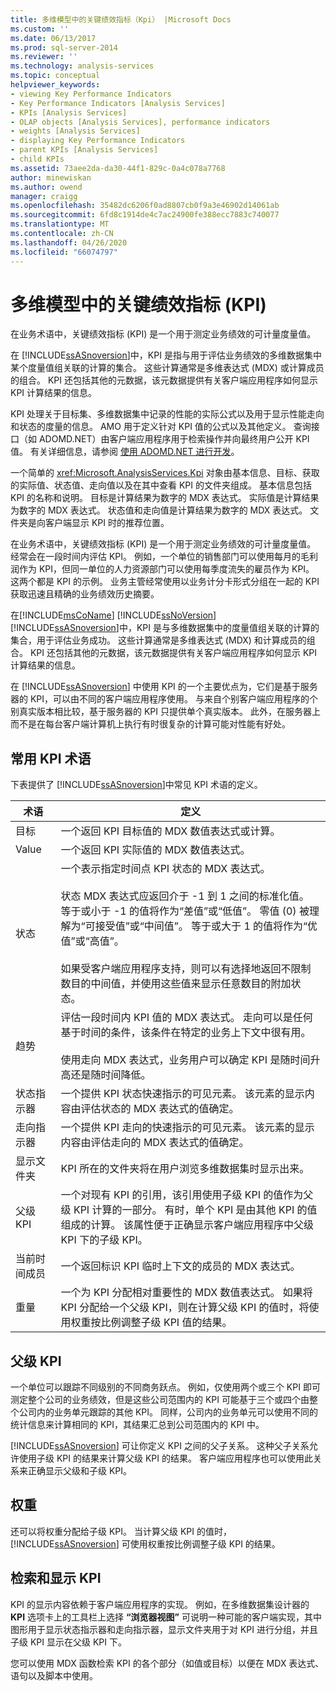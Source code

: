 ```yaml
---
title: 多维模型中的关键绩效指标（Kpi） |Microsoft Docs
ms.custom: ''
ms.date: 06/13/2017
ms.prod: sql-server-2014
ms.reviewer: ''
ms.technology: analysis-services
ms.topic: conceptual
helpviewer_keywords:
- viewing Key Performance Indicators
- Key Performance Indicators [Analysis Services]
- KPIs [Analysis Services]
- OLAP objects [Analysis Services], performance indicators
- weights [Analysis Services]
- displaying Key Performance Indicators
- parent KPIs [Analysis Services]
- child KPIs
ms.assetid: 73aee2da-da30-44f1-829c-0a4c078a7768
author: minewiskan
ms.author: owend
manager: craigg
ms.openlocfilehash: 35482dc6206f0ad8807cb0f9a3e46902d14061ab
ms.sourcegitcommit: 6fd8c1914de4c7ac24900fe388ecc7883c740077
ms.translationtype: MT
ms.contentlocale: zh-CN
ms.lasthandoff: 04/26/2020
ms.locfileid: "66074797"
---
```

# <a name="key-performance-indicators-kpis-in-multidimensional-models"></a>多维模型中的关键绩效指标 (KPI)
  在业务术语中，关键绩效指标 (KPI) 是一个用于测定业务绩效的可计量度量值。  
  
 在 [!INCLUDE[ssASnoversion](../../includes/ssasnoversion-md.md)]中，KPI 是指与用于评估业务绩效的多维数据集中某个度量值组关联的计算的集合。 这些计算通常是多维表达式 (MDX) 或计算成员的组合。 KPI 还包括其他的元数据，该元数据提供有关客户端应用程序如何显示 KPI 计算结果的信息。  
  
 KPI 处理关于目标集、多维数据集中记录的性能的实际公式以及用于显示性能走向和状态的度量的信息。 AMO 用于定义针对 KPI 值的公式以及其他定义。 查询接口（如 ADOMD.NET）由客户端应用程序用于检索操作并向最终用户公开 KPI 值。 有关详细信息，请参阅 [使用 ADOMD.NET 进行开发](https://docs.microsoft.com/bi-reference/adomd/developing-with-adomd-net)。  
  
 一个简单的 <xref:Microsoft.AnalysisServices.Kpi> 对象由基本信息、目标、获取的实际值、状态值、走向值以及在其中查看 KPI 的文件夹组成。 基本信息包括 KPI 的名称和说明。 目标是计算结果为数字的 MDX 表达式。 实际值是计算结果为数字的 MDX 表达式。 状态值和走向值是计算结果为数字的 MDX 表达式。 文件夹是向客户端显示 KPI 时的推荐位置。  
  
 在业务术语中，关键绩效指标 (KPI) 是一个用于测定业务绩效的可计量度量值。 经常会在一段时间内评估 KPI。 例如，一个单位的销售部门可以使用每月的毛利润作为 KPI，但同一单位的人力资源部门可以使用每季度流失的雇员作为 KPI。 这两个都是 KPI 的示例。 业务主管经常使用以业务计分卡形式分组在一起的 KPI 获取迅速且精确的业务绩效历史摘要。  
  
 在[!INCLUDE[msCoName](../../includes/msconame-md.md)] [!INCLUDE[ssNoVersion](../../includes/ssnoversion-md.md)] [!INCLUDE[ssASnoversion](../../includes/ssasnoversion-md.md)]中，KPI 是与多维数据集中的度量值组关联的计算的集合，用于评估业务成功。 这些计算通常是多维表达式 (MDX) 和计算成员的组合。 KPI 还包括其他的元数据，该元数据提供有关客户端应用程序如何显示 KPI 计算结果的信息。  
  
 在 [!INCLUDE[ssASnoversion](../../includes/ssasnoversion-md.md)] 中使用 KPI 的一个主要优点为，它们是基于服务器的 KPI，可以由不同的客户端应用程序使用。 与来自个别客户端应用程序的个别真实版本相比较，基于服务器的 KPI 只提供单个真实版本。 此外，在服务器上而不是在每台客户端计算机上执行有时很复杂的计算可能对性能有好处。  
  
## <a name="common-kpi-terms"></a>常用 KPI 术语  
 下表提供了 [!INCLUDE[ssASnoversion](../../includes/ssasnoversion-md.md)]中常见 KPI 术语的定义。  
  
|术语|定义|  
|----------|----------------|  
|目标|一个返回 KPI 目标值的 MDX 数值表达式或计算。|  
|Value|一个返回 KPI 实际值的 MDX 数值表达式。|  
|状态|一个表示指定时间点 KPI 状态的 MDX 表达式。<br /><br /> 状态 MDX 表达式应返回介于 -1 到 1 之间的标准化值。 等于或小于 -1 的值将作为“差值”或“低值”。 零值 (0) 被理解为“可接受值”或“中间值”。 等于或大于 1 的值将作为“优值”或“高值”。<br /><br /> 如果受客户端应用程序支持，则可以有选择地返回不限制数目的中间值，并使用这些值来显示任意数目的附加状态。|  
|趋势|评估一段时间内 KPI 值的 MDX 表达式。 走向可以是任何基于时间的条件，该条件在特定的业务上下文中很有用。<br /><br /> 使用走向 MDX 表达式，业务用户可以确定 KPI 是随时间升高还是随时间降低。|  
|状态指示器|一个提供 KPI 状态快速指示的可见元素。 该元素的显示内容由评估状态的 MDX 表达式的值确定。|  
|走向指示器|一个提供 KPI 走向的快速指示的可见元素。 该元素的显示内容由评估走向的 MDX 表达式的值确定。|  
|显示文件夹|KPI 所在的文件夹将在用户浏览多维数据集时显示出来。|  
|父级 KPI|一个对现有 KPI 的引用，该引用使用子级 KPI 的值作为父级 KPI 计算的一部分。 有时，单个 KPI 是由其他 KPI 的值组成的计算。 该属性便于正确显示客户端应用程序中父级 KPI 下的子级 KPI。|  
|当前时间成员|一个返回标识 KPI 临时上下文的成员的 MDX 表达式。|  
|重量|一个为 KPI 分配相对重要性的 MDX 数值表达式。 如果将 KPI 分配给一个父级 KPI，则在计算父级 KPI 的值时，将使用权重按比例调整子级 KPI 值的结果。|  
  
## <a name="parent-kpis"></a>父级 KPI  
 一个单位可以跟踪不同级别的不同商务跃点。 例如，仅使用两个或三个 KPI 即可测定整个公司的业务绩效，但是这些公司范围内的 KPI 可能基于三个或四个由整个公司内的业务单元跟踪的其他 KPI。 同样，公司内的业务单元可以使用不同的统计信息来计算相同的 KPI，其结果汇总到公司范围内的 KPI 中。  
  
 [!INCLUDE[ssASnoversion](../../includes/ssasnoversion-md.md)] 可让你定义 KPI 之间的父子关系。 这种父子关系允许使用子级 KPI 的结果来计算父级 KPI 的结果。 客户端应用程序也可以使用此关系来正确显示父级和子级 KPI。  
  
## <a name="weights"></a>权重  
 还可以将权重分配给子级 KPI。 当计算父级 KPI 的值时， [!INCLUDE[ssASnoversion](../../includes/ssasnoversion-md.md)] 可使用权重按比例调整子级 KPI 的结果。  
  
## <a name="retrieving-and-displaying-kpis"></a>检索和显示 KPI  
 KPI 的显示内容依赖于客户端应用程序的实现。 例如，在多维数据集设计器的 **KPI** 选项卡上的工具栏上选择 **“浏览器视图”** 可说明一种可能的客户端实现，其中图形用于显示状态指示器和走向指示器，显示文件夹用于对 KPI 进行分组，并且子级 KPI 显示在父级 KPI 下。  
  
 您可以使用 MDX 函数检索 KPI 的各个部分（如值或目标）以便在 MDX 表达式、语句以及脚本中使用。  
  
  
